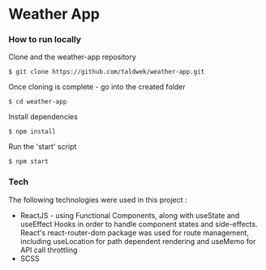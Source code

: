 # Weather App

### How to run locally

Clone and the weather-app repository
```
$ git clone https://github.com/taldwek/weather-app.git
``` 
Once cloning is complete - go into the created folder
```
$ cd weather-app
``` 
Install dependencies
```
$ npm install
``` 
Run the 'start' script
```
$ npm start
``` 



### Tech

The following technologies were used in this project :

* ReactJS - using Functional Components, along with useState and useEffect Hooks in order to handle component states and side-effects. 
React's react-router-dom package was used for route management, including useLocation for path dependent rendering  and useMemo for API call throttling
* SCSS


